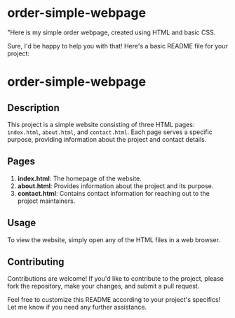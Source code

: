 # order-simple-webpage
"Here is my simple order webpage, created using HTML and basic CSS.

Sure, I'd be happy to help you with that! Here's a basic README file for your project:



# order-simple-webpage

## Description
This project is a simple website consisting of three HTML pages: `index.html`, `about.html`, and `contact.html`. Each page serves a specific purpose, providing information about the project and contact details.

## Pages
1. **index.html**: The homepage of the website.
2. **about.html**: Provides information about the project and its purpose.
3. **contact.html**: Contains contact information for reaching out to the project maintainers.

## Usage
To view the website, simply open any of the HTML files in a web browser.

## Contributing
Contributions are welcome! If you'd like to contribute to the project, please fork the repository, make your changes, and submit a pull request.

Feel free to customize this README according to your project's specifics! Let me know if you need any further assistance.
